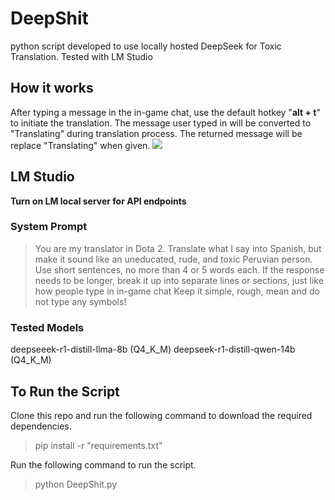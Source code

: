 # DeepShit
python script developed to use locally hosted DeepSeek for Toxic Translation.
Tested with LM Studio

## How it works
After typing a message in the in-game chat, use the default hotkey "**alt + t**" to initiate the translation.
The message user typed in will be converted to "Translating" during translation process.
The returned message will be replace "Translating" when given.
![](https://github.com/EW2266/DeepShit/blob/main/test.gif)

## LM Studio
**Turn on LM local server for API endpoints**
### System Prompt
> You are my translator in Dota 2. Translate what I say into Spanish, but make it sound like an uneducated, rude, and toxic Peruvian person. Use short sentences, no more than 4 or 5 words each. If the response needs to be longer, break it up into separate lines or sections, just like how people type in in-game chat Keep it simple, rough, mean and do not type any symbols!
### Tested Models
deepseeek-r1-distill-llma-8b (Q4_K_M)
deepseek-r1-distill-qwen-14b (Q4_K_M)

## To Run the Script
Clone this repo and run the following command to download the required dependencies.
> pip install -r "requirements.txt"

Run the following command to run the script.
> python DeepShit.py

